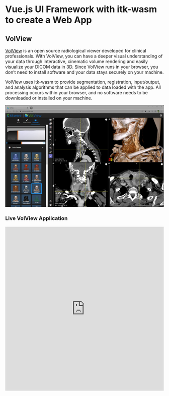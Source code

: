 # Vue.js UI Framework with itk-wasm to create a Web App

## VolView

[VolView](https://volview.kitware.com) is an open source radiological viewer developed for clinical professionals. With VolView, you can have a deeper visual understanding of your data through interactive, cinematic volume rendering and easily visualize your DICOM data in 3D. Since VolView runs in your browser, you don’t need to install software and your data stays securely on your machine.

VolView uses itk-wasm to provide segmentation, registration, input/output, and analysis algorithms that can be applied to data loaded with the app. All processing occurs within your browser, and no software needs to be downloaded or installed on your machine.

![VolView](./volview.jpg)

### Live VolView Application

<div style="height: 520px; width: 100%; padding-bottom: 25px;">
  <iframe
    allow="geolocation; microphone; camera; midi; encrypted-media"
    src="https://volview.netlify.app/"
    alt="VolView Application"
    style="height: 100%; width: 100%; border: 0;">
  </iframe>
</div>
